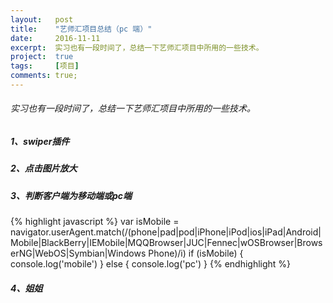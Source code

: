 ```yaml
---
layout:   post
title:    "艺师汇项目总结（pc 端）"
date:     2016-11-11
excerpt:  实习也有一段时间了，总结一下艺师汇项目中所用的一些技术。
project:  true
tags:     [项目]
comments: true;
---
```


###### 实习也有一段时间了，总结一下艺师汇项目中所用的一些技术。

##### 1、swiper插件

##### 2、点击图片放大

##### 3、判断客户端为移动端或pc端

{% highlight javascript %}
var isMobile =  navigator.userAgent.match(/(phone|pad|pod|iPhone|iPod|ios|iPad|Android|Mobile|BlackBerry|IEMobile|MQQBrowser|JUC|Fennec|wOSBrowser|BrowserNG|WebOS|Symbian|Windows Phone)/i)
if (isMobile) {
    console.log('mobile')
} else {
    console.log('pc')
}
{% endhighlight %}

##### 4、姐姐